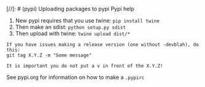 [//]: # (pypi) Uploading packages to pypi
Pypi help

1. New pypi requires that you use twine: `pip install twine`
2. Then make an sdist: `python setup.py sdist`
3. Then upload with twine: `twine upload dist/*`

```
If you have issues making a release version (one without -devblah), do this:
git tag X.Y.Z -m "Some message"

It is important you do not put a v in front of the X.Y.Z!
```

See pypi.org for information on how to make a `.pypirc`
